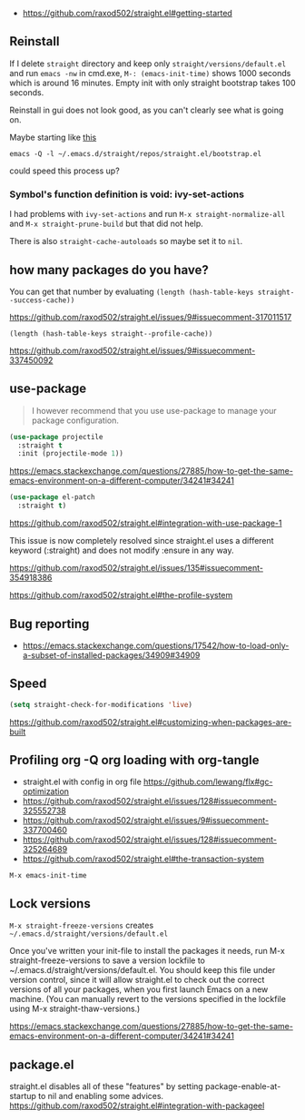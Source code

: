 - https://github.com/raxod502/straight.el#getting-started

## Reinstall

If I delete `straight` directory and keep only `straight/versions/default.el` and run `emacs -nw` in cmd.exe, `M-: (emacs-init-time)` shows 1000 seconds which is around 16 minutes. Empty init with only straight bootstrap takes 100 seconds.

Reinstall in gui does not look good, as you can't clearly see what is going on.

Maybe starting like [this](https://github.com/raxod502/straight.el#using-straightel-to-reproduce-bugs)

`emacs -Q -l ~/.emacs.d/straight/repos/straight.el/bootstrap.el`

could speed this process up?

### Symbol's function definition is void: ivy-set-actions

I had problems with `ivy-set-actions` and run `M-x straight-normalize-all` and `M-x straight-prune-build` but that did not help.

There is also `straight-cache-autoloads` so maybe set it to `nil`.

##  how many packages do you have?

You can get that number by evaluating `(length (hash-table-keys straight--success-cache))`

https://github.com/raxod502/straight.el/issues/9#issuecomment-317011517

`(length (hash-table-keys straight--profile-cache))`

https://github.com/raxod502/straight.el/issues/9#issuecomment-337450092

## use-package

>I however recommend that you use use-package to manage your package configuration.

```lisp
(use-package projectile
  :straight t
  :init (projectile-mode 1))
```

https://emacs.stackexchange.com/questions/27885/how-to-get-the-same-emacs-environment-on-a-different-computer/34241#34241

```lisp
(use-package el-patch
  :straight t)
```

https://github.com/raxod502/straight.el#integration-with-use-package-1

This issue is now completely resolved since straight.el uses a different keyword (:straight) and does not modify :ensure in any way.

https://github.com/raxod502/straight.el/issues/135#issuecomment-354918386

https://github.com/raxod502/straight.el#the-profile-system

## Bug reporting

- https://emacs.stackexchange.com/questions/17542/how-to-load-only-a-subset-of-installed-packages/34909#34909

## Speed

```lisp
(setq straight-check-for-modifications 'live)
```

https://github.com/raxod502/straight.el#customizing-when-packages-are-built

## Profiling org -Q org loading with org-tangle

- straight.el with config in org file https://github.com/lewang/flx#gc-optimization
- https://github.com/raxod502/straight.el/issues/128#issuecomment-325552738
- https://github.com/raxod502/straight.el/issues/9#issuecomment-337700460
- https://github.com/raxod502/straight.el/issues/128#issuecomment-325264689
- https://github.com/raxod502/straight.el#the-transaction-system

`M-x emacs-init-time`

## Lock versions

`M-x straight-freeze-versions` creates `~/.emacs.d/straight/versions/default.el`


Once you've written your init-file to install the packages it needs, run M-x straight-freeze-versions to save a version lockfile to ~/.emacs.d/straight/versions/default.el. You should keep this file under version control, since it will allow straight.el to check out the correct versions of all your packages, when you first launch Emacs on a new machine. (You can manually revert to the versions specified in the lockfile using M-x straight-thaw-versions.)

https://emacs.stackexchange.com/questions/27885/how-to-get-the-same-emacs-environment-on-a-different-computer/34241#34241

## package.el

straight.el disables all of these "features" by setting package-enable-at-startup to nil and enabling some advices. https://github.com/raxod502/straight.el#integration-with-packageel
